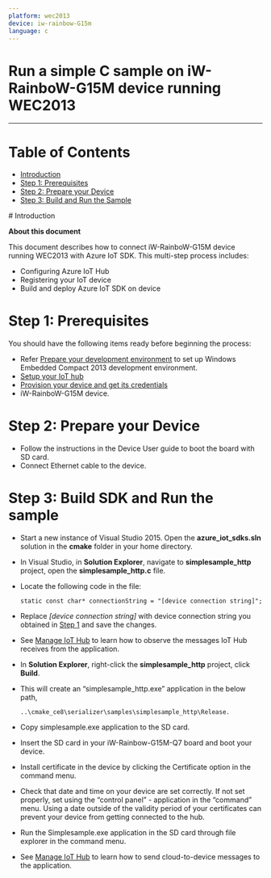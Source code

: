 ```yaml
---
platform: wec2013
device: iw-rainbow-G15m
language: c
---
```


Run a simple C sample on iW-RainboW-G15M device running WEC2013
===
---

# Table of Contents

-   [Introduction](#Introduction)
-   [Step 1: Prerequisites](#Prerequisites)
-   [Step 2: Prepare your Device](#PrepareDevice)
-   [Step 3: Build and Run the Sample](#Build)


<a name="Introduction"/>
# Introduction

**About this document**

This document describes how to connect iW-RainboW-G15M device running WEC2013 with Azure IoT SDK. This multi-step process includes:

-   Configuring Azure IoT Hub
-   Registering your IoT device
-   Build and deploy Azure IoT SDK on device

<a name="Prerequisites"></a>
# Step 1: Prerequisites

You should have the following items ready before beginning the process:

-   Refer [Prepare your development environment][setup-devbox-windows] to set up Windows Embedded Compact 2013 development environment.
-   [Setup your IoT hub][lnk-setup-iot-hub]
-   [Provision your device and get its credentials][lnk-manage-iot-hub]
-   iW-RainboW-G15M device.


<a name="PrepareDevice"></a>
# Step 2: Prepare your Device

-   Follow the instructions in the Device User guide to boot the board with SD card.
-   Connect Ethernet cable to the device.

<a name="Build"></a>
# Step 3: Build SDK and Run the sample

-   Start a new instance of Visual Studio 2015. Open the **azure_iot_sdks.sln** solution in the **cmake** folder in your home directory.

-   In Visual Studio, in **Solution Explorer**, navigate to **simplesample_http** project, open the **simplesample_http.c** file.

-   Locate the following code in the file:

        static const char* connectionString = "[device connection string]";

-   Replace *[device connection string]* with device connection string you obtained in [Step 1](#Prerequisites) and save the changes.

-   See [Manage IoT Hub][lnk-manage-iot-hub] to learn how to observe the messages IoT Hub receives from the application.

-   In **Solution Explorer**, right-click the **simplesample_http** project, click **Build**.
-   This will create an “simplesample_http.exe” application in the below path,

		..\cmake_ce8\serializer\samples\simplesample_http\Release.

-   Copy simplesample.exe application to the SD card.

-   Insert the SD card in your iW-Rainbow-G15M-Q7 board and boot your device.

-   Install certificate in the device by clicking the Certificate option in the command menu.

-   Check that date and time on your device are set correctly. If not set properly, set using the “control panel” -   application in the “command” menu. Using a date outside of the validity period of your certificates can prevent your device from getting connected to the hub. 

-   Run the Simplesample.exe application in the SD card through file explorer in the command menu.

-   See [Manage IoT Hub][lnk-manage-iot-hub] to learn how to send cloud-to-device messages to the application.

[setup-devbox-windows]: https://github.com/Azure/azure-iot-sdk-c/blob/master/doc/devbox_setup.md
[lnk-setup-iot-hub]: ../setup_iothub.md
[lnk-manage-iot-hub]: ../manage_iot_hub.md
